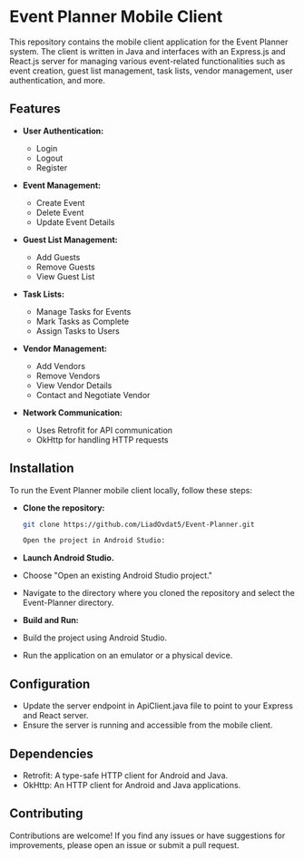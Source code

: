 # Event Planner Mobile Client

This repository contains the mobile client application for the Event Planner system. The client is written in Java and interfaces with an Express.js and React.js server for managing various event-related functionalities such as event creation, guest list management, task lists, vendor management, user authentication, and more.

## Features

- **User Authentication:**
  - Login
  - Logout
  - Register

- **Event Management:**
  - Create Event
  - Delete Event
  - Update Event Details

- **Guest List Management:**
  - Add Guests
  - Remove Guests
  - View Guest List

- **Task Lists:**
  - Manage Tasks for Events
  - Mark Tasks as Complete
  - Assign Tasks to Users

- **Vendor Management:**
  - Add Vendors
  - Remove Vendors
  - View Vendor Details
  - Contact and Negotiate Vendor
    

- **Network Communication:**
  - Uses Retrofit for API communication
  - OkHttp for handling HTTP requests


## Installation

To run the Event Planner mobile client locally, follow these steps:

- **Clone the repository:**

   ```bash
   git clone https://github.com/LiadOvdat5/Event-Planner.git

   Open the project in Android Studio:

- **Launch Android Studio.**
 - Choose "Open an existing Android Studio project."
 - Navigate to the directory where you cloned the repository and select the Event-Planner directory.
  
- **Build and Run:**
 - Build the project using Android Studio.
 - Run the application on an emulator or a physical device.

  
## Configuration

- Update the server endpoint in ApiClient.java file to point to your Express and React server.
- Ensure the server is running and accessible from the mobile client.

  
## Dependencies

- Retrofit: A type-safe HTTP client for Android and Java.
- OkHttp: An HTTP client for Android and Java applications.

  
## Contributing
Contributions are welcome! If you find any issues or have suggestions for improvements, please open an issue or submit a pull request.

